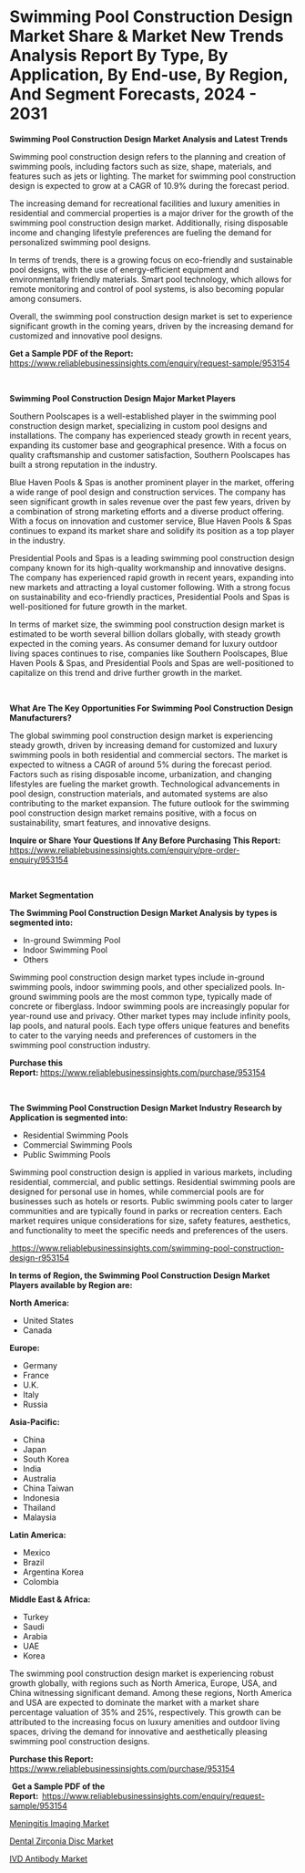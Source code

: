 <p><h1>Swimming Pool Construction Design Market Share & Market New Trends Analysis Report By Type, By Application, By End-use, By Region, And Segment Forecasts, 2024 - 2031</h1></p><p><strong>Swimming Pool Construction Design Market Analysis and Latest Trends</strong></p>
<p><p>Swimming pool construction design refers to the planning and creation of swimming pools, including factors such as size, shape, materials, and features such as jets or lighting. The market for swimming pool construction design is expected to grow at a CAGR of 10.9% during the forecast period. </p><p>The increasing demand for recreational facilities and luxury amenities in residential and commercial properties is a major driver for the growth of the swimming pool construction design market. Additionally, rising disposable income and changing lifestyle preferences are fueling the demand for personalized swimming pool designs.</p><p>In terms of trends, there is a growing focus on eco-friendly and sustainable pool designs, with the use of energy-efficient equipment and environmentally friendly materials. Smart pool technology, which allows for remote monitoring and control of pool systems, is also becoming popular among consumers.</p><p>Overall, the swimming pool construction design market is set to experience significant growth in the coming years, driven by the increasing demand for customized and innovative pool designs.</p></p>
<p><strong>Get a Sample PDF of the Report:&nbsp;</strong> <a href="https://www.reliablebusinessinsights.com/enquiry/request-sample/953154">https://www.reliablebusinessinsights.com/enquiry/request-sample/953154</a></p>
<p>&nbsp;</p>
<p><strong>Swimming Pool Construction Design Major Market Players</strong></p>
<p><p>Southern Poolscapes is a well-established player in the swimming pool construction design market, specializing in custom pool designs and installations. The company has experienced steady growth in recent years, expanding its customer base and geographical presence. With a focus on quality craftsmanship and customer satisfaction, Southern Poolscapes has built a strong reputation in the industry.</p><p>Blue Haven Pools & Spas is another prominent player in the market, offering a wide range of pool design and construction services. The company has seen significant growth in sales revenue over the past few years, driven by a combination of strong marketing efforts and a diverse product offering. With a focus on innovation and customer service, Blue Haven Pools & Spas continues to expand its market share and solidify its position as a top player in the industry.</p><p>Presidential Pools and Spas is a leading swimming pool construction design company known for its high-quality workmanship and innovative designs. The company has experienced rapid growth in recent years, expanding into new markets and attracting a loyal customer following. With a strong focus on sustainability and eco-friendly practices, Presidential Pools and Spas is well-positioned for future growth in the market.</p><p>In terms of market size, the swimming pool construction design market is estimated to be worth several billion dollars globally, with steady growth expected in the coming years. As consumer demand for luxury outdoor living spaces continues to rise, companies like Southern Poolscapes, Blue Haven Pools & Spas, and Presidential Pools and Spas are well-positioned to capitalize on this trend and drive further growth in the market.</p></p>
<p>&nbsp;</p>
<p><strong>What Are The Key Opportunities For Swimming Pool Construction Design Manufacturers?</strong></p>
<p><p>The global swimming pool construction design market is experiencing steady growth, driven by increasing demand for customized and luxury swimming pools in both residential and commercial sectors. The market is expected to witness a CAGR of around 5% during the forecast period. Factors such as rising disposable income, urbanization, and changing lifestyles are fueling the market growth. Technological advancements in pool design, construction materials, and automated systems are also contributing to the market expansion. The future outlook for the swimming pool construction design market remains positive, with a focus on sustainability, smart features, and innovative designs.</p></p>
<p><strong>Inquire or Share Your Questions If Any Before Purchasing This Report:</strong> <a href="https://www.reliablebusinessinsights.com/enquiry/pre-order-enquiry/953154">https://www.reliablebusinessinsights.com/enquiry/pre-order-enquiry/953154</a></p>
<p>&nbsp;</p>
<p><strong>Market Segmentation</strong></p>
<p><strong>The Swimming Pool Construction Design Market Analysis by types is segmented into:</strong></p>
<p><ul><li>In-ground Swimming Pool</li><li>Indoor Swimming Pool</li><li>Others</li></ul></p>
<p><p>Swimming pool construction design market types include in-ground swimming pools, indoor swimming pools, and other specialized pools. In-ground swimming pools are the most common type, typically made of concrete or fiberglass. Indoor swimming pools are increasingly popular for year-round use and privacy. Other market types may include infinity pools, lap pools, and natural pools. Each type offers unique features and benefits to cater to the varying needs and preferences of customers in the swimming pool construction industry.</p></p>
<p><strong>Purchase this Report:&nbsp;</strong><a href="https://www.reliablebusinessinsights.com/purchase/953154">https://www.reliablebusinessinsights.com/purchase/953154</a></p>
<p>&nbsp;</p>
<p><strong>The Swimming Pool Construction Design Market Industry Research by Application is segmented into:</strong></p>
<p><ul><li>Residential Swimming Pools</li><li>Commercial Swimming Pools</li><li>Public Swimming Pools</li></ul></p>
<p><p>Swimming pool construction design is applied in various markets, including residential, commercial, and public settings. Residential swimming pools are designed for personal use in homes, while commercial pools are for businesses such as hotels or resorts. Public swimming pools cater to larger communities and are typically found in parks or recreation centers. Each market requires unique considerations for size, safety features, aesthetics, and functionality to meet the specific needs and preferences of the users.</p></p>
<p><a href="https://www.reliablebusinessinsights.com/swimming-pool-construction-design-r953154">&nbsp;https://www.reliablebusinessinsights.com/swimming-pool-construction-design-r953154</a></p>
<p><strong>In terms of Region, the Swimming Pool Construction Design Market Players available by Region are:</strong></p>
<p>
    <p> <strong> North America: </strong>
        <ul>
            <li>United States</li>
            <li>Canada</li>
        </ul>
        </p> 
    <p> <strong> Europe: </strong>
        <ul>
            <li>Germany</li>
            <li>France</li>
            <li>U.K.</li>
            <li>Italy</li>
            <li>Russia</li>
        </ul>
        </p> 
    <p> <strong> Asia-Pacific: </strong>
        <ul>
            <li>China</li>
            <li>Japan</li>
            <li>South Korea</li>
            <li>India</li>
            <li>Australia</li>
            <li>China Taiwan</li>
            <li>Indonesia</li>
            <li>Thailand</li>
            <li>Malaysia</li>
        </ul>
        </p> 
    <p> <strong> Latin America: </strong>
        <ul>
            <li>Mexico</li>
            <li>Brazil</li>
            <li>Argentina Korea</li>
            <li>Colombia</li>
        </ul>
        </p> 
    <p> <strong> Middle East & Africa: </strong>
        <ul>
            <li>Turkey</li>
            <li>Saudi</li>
            <li>Arabia</li>
            <li>UAE</li>
            <li>Korea</li>
        </ul>
    </p>
    </p>
<p><p>The swimming pool construction design market is experiencing robust growth globally, with regions such as North America, Europe, USA, and China witnessing significant demand. Among these regions, North America and USA are expected to dominate the market with a market share percentage valuation of 35% and 25%, respectively. This growth can be attributed to the increasing focus on luxury amenities and outdoor living spaces, driving the demand for innovative and aesthetically pleasing swimming pool construction designs.</p></p>
<p><strong>Purchase this Report: </strong><a href="https://www.reliablebusinessinsights.com/purchase/953154">https://www.reliablebusinessinsights.com/purchase/953154</a></p>
<p>&nbsp;<strong>Get a Sample PDF of the Report:&nbsp;&nbsp;</strong><a href="https://www.reliablebusinessinsights.com/enquiry/request-sample/953154">https://www.reliablebusinessinsights.com/enquiry/request-sample/953154</a></p>
<p><strong></strong></p>
<p><p><a href="https://github.com/yemakinde/Market-Research-Report-List-3/blob/main/meningitis-imaging-market.md">Meningitis Imaging Market</a></p><p><a href="https://github.com/Alonsoolds3wq1d81czn8rbol/Market-Research-Report-List-3/blob/main/dental-zirconia-disc-market.md">Dental Zirconia Disc Market</a></p><p><a href="https://github.com/KeeganBarrows2023/Market-Research-Report-List-2/blob/main/ivd-antibody-market.md">IVD Antibody Market</a></p></p>